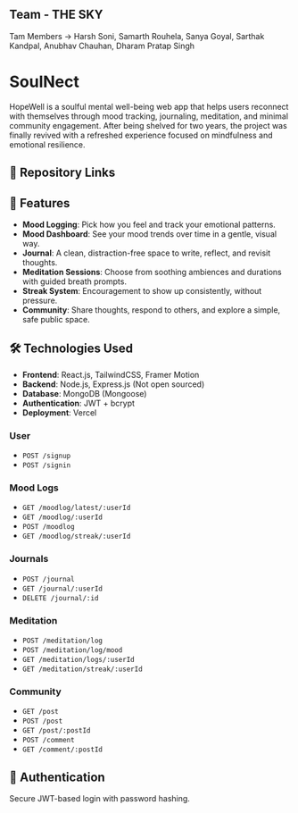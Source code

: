 ## Team - THE SKY
Tam Members -> 
Harsh Soni,
Samarth Rouhela,
Sanya Goyal,
Sarthak Kandpal,
Anubhav Chauhan,
Dharam Pratap Singh


# SoulNect

HopeWell is a soulful mental well-being web app that helps users reconnect with themselves through mood tracking, journaling, meditation, and minimal community engagement. After being shelved for two years, the project was finally revived with a refreshed experience focused on mindfulness and emotional resilience.



## 🔗 Repository Links



## 🌟 Features

* **Mood Logging**: Pick how you feel and track your emotional patterns.
* **Mood Dashboard**: See your mood trends over time in a gentle, visual way.
* **Journal**: A clean, distraction-free space to write, reflect, and revisit thoughts.
* **Meditation Sessions**: Choose from soothing ambiences and durations with guided breath prompts.
* **Streak System**: Encouragement to show up consistently, without pressure.
* **Community**: Share thoughts, respond to others, and explore a simple, safe public space.

## 🛠️ Technologies Used

* **Frontend**: React.js, TailwindCSS, Framer Motion
* **Backend**: Node.js, Express.js (Not open sourced)
* **Database**: MongoDB (Mongoose)
* **Authentication**: JWT + bcrypt
* **Deployment**: Vercel



### User

* `POST /signup`
* `POST /signin`

### Mood Logs

* `GET /moodlog/latest/:userId`
* `GET /moodlog/:userId`
* `POST /moodlog`
* `GET /moodlog/streak/:userId`

### Journals

* `POST /journal`
* `GET /journal/:userId`
* `DELETE /journal/:id`

### Meditation

* `POST /meditation/log`
* `POST /meditation/log/mood`
* `GET /meditation/logs/:userId`
* `GET /meditation/streak/:userId`

### Community

* `GET /post`
* `POST /post`
* `GET /post/:postId`
* `POST /comment`
* `GET /comment/:postId`

## 🔐 Authentication

Secure JWT-based login with password hashing.

